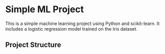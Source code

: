 # Simple ML Project

This is a simple machine learning project using Python and scikit-learn. It includes a logistic regression model trained on the Iris dataset.

## Project Structure

